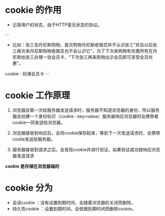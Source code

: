 # cookie 的作用
- 记录用户的状态，由于HTTP是无状态的协议。

···
- 比如：张三去丹尼斯购物，首次购物丹尼斯收银员并不认识张三“并且以后张三再次来丹尼斯购物收银员也不会认识它”，为了下次来购物有优惠所有在丹尼斯给张三办理一张会员卡，“下次张三再来购物出示会员即可享受会员优惠”。

cookie : 扮演会员卡
···
# cookie 工作原理
1. 浏览器会第一次给服务器发送请求时，服务器不知道浏览器的身份，所以服务器会创建一个身份标识（cookie : key=value）服务器响应浏览器时会携带者cookie一同发送给浏览器。

2. 浏览器接收到响应后，会将cookie保存起来，等到下一次发送请求时，会携带coolie发送给服务器。

3. 服务器接收到请求之后，会发现cookie并进行验证，如果验证成功就响应浏览器发送请求

**cookie 是存储在浏览器端的**

# cookie 分为
- 会话cookie ：没有设置到期时间，会随着浏览器的关闭而删除。
- 持久性cookie ：设置到期时间，会依据到期时间而删除cookie。